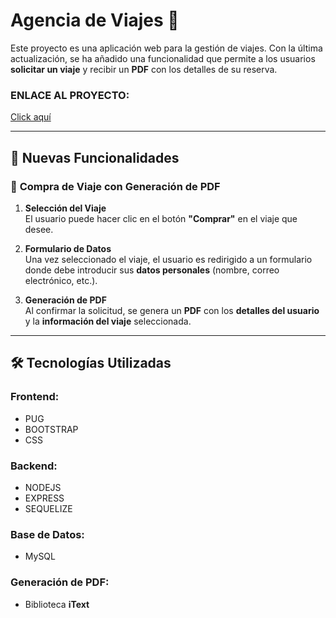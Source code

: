 # Agencia de Viajes 🚀

Este proyecto es una aplicación web para la gestión de viajes. Con la última actualización, se ha añadido una funcionalidad que permite a los usuarios **solicitar un viaje** y recibir un **PDF** con los detalles de su reserva.

### **ENLACE AL PROYECTO:**  
[Click aquí](https://agencia-ecmb.onrender.com/)

---

## 🚀 Nuevas Funcionalidades

### 📌 **Compra de Viaje con Generación de PDF**

1. **Selección del Viaje**  
   El usuario puede hacer clic en el botón **"Comprar"** en el viaje que desee.  
   
2. **Formulario de Datos**  
   Una vez seleccionado el viaje, el usuario es redirigido a un formulario donde debe introducir sus **datos personales** (nombre, correo electrónico, etc.).
   
3. **Generación de PDF**  
   Al confirmar la solicitud, se genera un **PDF** con los **detalles del usuario** y la **información del viaje** seleccionada.

---

## 🛠️ **Tecnologías Utilizadas**

### **Frontend:**  
  - PUG  
  - BOOTSTRAP  
  - CSS

### **Backend:**  
  - NODEJS  
  - EXPRESS  
  - SEQUELIZE

### **Base de Datos:**  
  - MySQL

### **Generación de PDF:**  
  - Biblioteca **iText**
